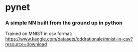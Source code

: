 # pynet
### A simple NN built from the ground up in python

Trained on MNIST in csv format:
https://www.kaggle.com/datasets/oddrationale/mnist-in-csv?resource=download
